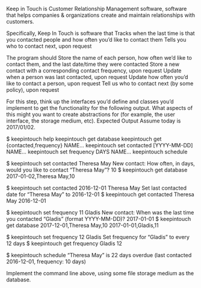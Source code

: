 Keep in Touch is Customer Relationship Management software, software that helps companies & organizations create and maintain relationships with customers.

Specifically, Keep In Touch is software that
Tracks when the last time is that you contacted people  and how often you’d like to contact them
Tells you who to contact next, upon request

The program should
Store the name of each person, how often we’d like to contact them, and the last date/time they were contacted
Store a new contact with a corresponding contact frequency, upon request
Update when a person was last contacted, upon request
Update how often you’d like to contact a person, upon request
Tell us who to contact next (by some policy), upon request

For this step, think up the interfaces you’d define and classes you’d implement to get the functionality for the following output. What aspects of this might you want to create abstractions for (for example, the user interface, the storage medium, etc).
Expected Output
Assume today is 2017/01/02.

$ keepintouch help
keepintouch get database
keepintouch get {contacted,frequency} NAME...
keepintouch set contacted [YYYY-MM-DD] NAME...
keepintouch set frequency DAYS NAME...
keepintouch schedule

$ keepintouch set contacted Theresa May
New contact: How often, in days, would you like to contact “Theresa May”?
10
$ keepintouch get database
2017-01-02,Theresa May,10

$ keepintouch set contacted 2016-12-01 Theresa May
Set last contacted date for “Theresa May” to 2016-12-01
$ keepintouch get contacted Theresa May
2016-12-01


$ keepintouch set frequency 11 Gladis
New contact: When was the last time you contacted “Gladis” (format YYYY-MM-DD)?
2017-01-01 
$ keepintouch get database
2017-12-01,Theresa May,10
2017-01-01,Gladis,11

$ keepintouch set frequency 12 Gladis
Set frequency for “Gladis” to every 12 days
$ keepintouch get frequency Gladis
12

$ keepintouch schedule
“Theresa May” is 22 days overdue (last contacted 2016-12-01, frequency: 10 days)

Implement the command line above, using some file storage medium as the database.

